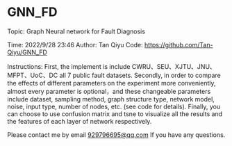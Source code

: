# GNN_FD
 Topic: Graph Neural network for Fault Diagnosis
 
Time: 2022/9/28 23:46
Author: Tan Qiyu
Code: https://github.com/Tan-Qiyu/GNN_FD

Instructions:
First, the implement is include CWRU、SEU、XJTU、JNU、MFPT、UoC、DC all 7 public fault datasets.
Secondly, in order to compare the effects of different parameters on the experiment more conveniently, almost every parameter is optional，and these changeable parameters include dataset, sampling method, graph structure type, network model, noise, input type, number of nodes, etc. (see code for details).
Finally, you can choose to use confusion matrix and tsne to visualize all the results and the features of each layer of network respectively.

Please contact me by email 929796695@qq.com If you have any questions.
